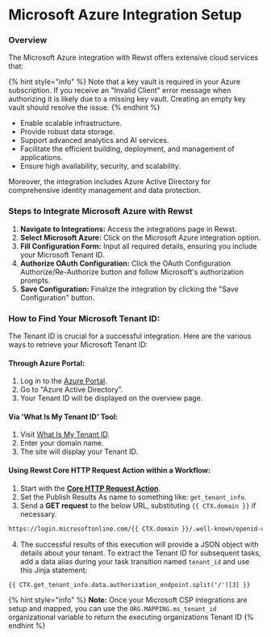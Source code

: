 # Microsoft Azure Integration Setup

### **Overview**

The Microsoft Azure integration with Rewst offers extensive cloud services that:

{% hint style="info" %}
Note that a key vault is required in your Azure subscription. If you receive an "Invalid Client" error message when authorizing it is likely due to a missing key vault. Creating an empty key vault should resolve the issue.&#x20;
{% endhint %}

* Enable scalable infrastructure.
* Provide robust data storage.
* Support advanced analytics and AI services.
* Facilitate the efficient building, deployment, and management of applications.
* Ensure high availability, security, and scalability.

Moreover, the integration includes Azure Active Directory for comprehensive identity management and data protection.

### **Steps to Integrate Microsoft Azure with Rewst**

1. **Navigate to Integrations:** Access the integrations page in Rewst.
2. **Select Microsoft Azure:** Click on the Microsoft Azure integration option.
3. **Fill Configuration Form:** Input all required details, ensuring you include your Microsoft Tenant ID.
4. **Authorize OAuth Configuration:** Click the OAuth Configuration Authorize/Re-Authorize button and follow Microsoft's authorization prompts.
5. **Save Configuration:** Finalize the integration by clicking the "Save Configuration" button.

### How to Find Your Microsoft Tenant ID:

The Tenant ID is crucial for a successful integration. Here are the various ways to retrieve your Microsoft Tenant ID:

#### **Through Azure Portal:**

1. Log in to the [Azure Portal](https://portal.azure.com/).
2. Go to "Azure Active Directory".
3. Your Tenant ID will be displayed on the overview page.

#### **Via 'What Is My Tenant ID' Tool:**

1. Visit [What Is My Tenant ID](https://www.whatismytenantid.com/).
2. Enter your domain name.
3. The site will display your Tenant ID.

#### **Using Rewst Core HTTP Request Action within a Workflow:**

1. Start with the [**Core HTTP Request Action**](../../../workflows/actions-in-rewst/core-actions.md#a-d-hoc-http-requests).&#x20;
2. Set the Publish Results As name to something like: `get_tenant_info`.
3. Send a **GET request** to the below URL, substituting `{{ CTX.domain }}` if necessary.

```bash
https://login.microsoftonline.com/{{ CTX.domain }}/.well-known/openid-configuration
```

4. The successful results of this execution will provide a JSON object with details about your tenant. To extract the Tenant ID for subsequent tasks, add a data alias during your task transition named `tenant_id` and use this Jinja statement:

```django
{{ CTX.get_tenant_info.data.authorization_endpoint.split('/')[3] }}
```

{% hint style="info" %}
**Note:** Once your Microsoft CSP integrations are setup and mapped, you can use the `ORG.MAPPING.ms_tenant_id` organizational variable to return the executing organizations Tenant ID
{% endhint %}
